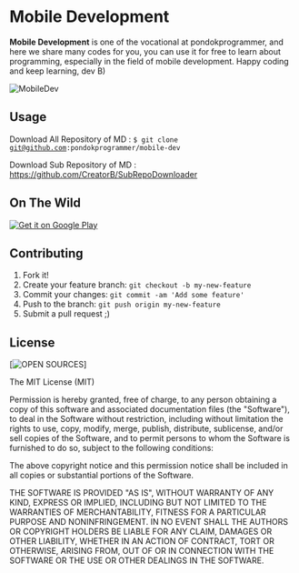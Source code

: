 # Mobile Development

**Mobile Development** is one of the vocational at pondokprogrammer, and here we share many codes for you, you can use it for free to learn about programming, especially in the field of mobile development. Happy coding and keep learning, dev B)

![MobileDev](https://farm8.staticflickr.com/7334/16399382220_2c350a1aa7_m_d.jpg)

## Usage

Download All Repository of MD : 
<code>$ git clone git@github.com:pondokprogrammer/mobile-dev</code>

Download Sub Repository of MD : https://github.com/CreatorB/SubRepoDownloader

## On The Wild

[![Get it on Google Play](https://www.gstatic.com/android/market_images/web/play_logo_x2.png)](https://play.google.com/store/apps/developer?id=jasa+programmer)

## Contributing

1. Fork it!
2. Create your feature branch: `git checkout -b my-new-feature`
3. Commit your changes: `git commit -am 'Add some feature'`
4. Push to the branch: `git push origin my-new-feature`
5. Submit a pull request ;)

## License

[![OPEN SOURCES](http://opensource.org/trademarks/opensource/OSI-Approved-License-100x137.png)]

The MIT License (MIT)

Permission is hereby granted, free of charge, to any person obtaining a copy
of this software and associated documentation files (the "Software"), to deal
in the Software without restriction, including without limitation the rights
to use, copy, modify, merge, publish, distribute, sublicense, and/or sell
copies of the Software, and to permit persons to whom the Software is
furnished to do so, subject to the following conditions:

The above copyright notice and this permission notice shall be included in
all copies or substantial portions of the Software.

THE SOFTWARE IS PROVIDED "AS IS", WITHOUT WARRANTY OF ANY KIND, EXPRESS OR
IMPLIED, INCLUDING BUT NOT LIMITED TO THE WARRANTIES OF MERCHANTABILITY,
FITNESS FOR A PARTICULAR PURPOSE AND NONINFRINGEMENT. IN NO EVENT SHALL THE
AUTHORS OR COPYRIGHT HOLDERS BE LIABLE FOR ANY CLAIM, DAMAGES OR OTHER
LIABILITY, WHETHER IN AN ACTION OF CONTRACT, TORT OR OTHERWISE, ARISING FROM,
OUT OF OR IN CONNECTION WITH THE SOFTWARE OR THE USE OR OTHER DEALINGS IN
THE SOFTWARE.
